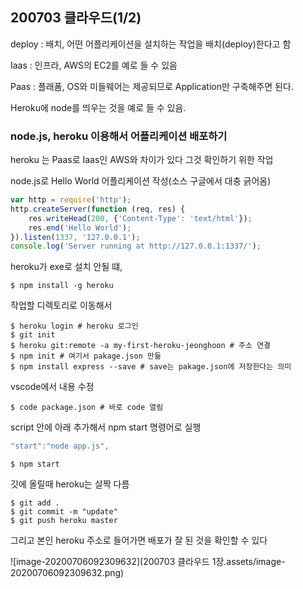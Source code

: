 ## 200703 클라우드(1/2)



deploy : 배치, 어떤 어플리케이션을 설치하는 작업을 배치(deploy)한다고 함

Iaas : 인프라, AWS의 EC2를 예로 들 수 있음

Paas : 플래폼, OS와 미들웨어는 제공되므로 Application만 구축해주면 된다.

Heroku에 node를 띄우는 것을 예로 들 수 있음.



### node.js, heroku 이용해서 어플리케이션 배포하기

heroku 는 Paas로 Iaas인 AWS와 차이가 있다 그것 확인하기 위한 작업

node.js로 Hello World 어플리케이션 작성(소스 구글에서 대충 긁어옴)

```js
var http = require('http');
http.createServer(function (req, res) {
    res.writeHead(200, {'Content-Type': 'text/html'});
    res.end('Hello World');
}).listen(1337, '127.0.0.1');
console.log('Server running at http://127.0.0.1:1337/');
```



heroku가 exe로 설치 안될 떄,

```shell
$ npm install -g heroku
```



작업할 디렉토리로 이동해서

```shell
$ heroku login # heroku 로그인
$ git init
$ heroku git:remote -a my-first-heroku-jeonghoon # 주소 연결
$ npm init # 여기서 pakage.json 만듦
$ npm install express --save # save는 pakage.json에 저장한다는 의미
```



vscode에서 내용 수정

```shell
$ code package.json # 바로 code 열림
```



 script 안에 아래 추가해서 npm start 명령어로 실행

```js
"start":"node app.js",
```

```shell
$ npm start
```



깃에 올릴때 heroku는 살짝 다름

```shell
$ git add .
$ git commit -m "update"
$ git push heroku master
```



그리고 본인 heroku 주소로 들어가면 배포가 잘 된 것을 확인할 수 있다

![image-20200706092309632](200703 클라우드 1장.assets/image-20200706092309632.png)